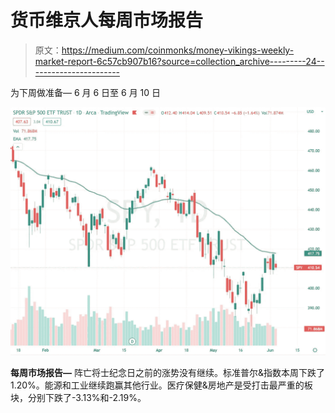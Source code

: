 # 货币维京人每周市场报告

> 原文：<https://medium.com/coinmonks/money-vikings-weekly-market-report-6c57cb907b16?source=collection_archive---------24----------------------->

为下周做准备— 6 月 6 日至 6 月 10 日

![](img/8ca4a8a1e37529e41e020f104bb56069.png)

**每周市场报告—** 阵亡将士纪念日之前的涨势没有继续。标准普尔&指数本周下跌了 1.20%。能源和工业继续跑赢其他行业。医疗保健&房地产是受打击最严重的板块，分别下跌了-3.13%和-2.19%。